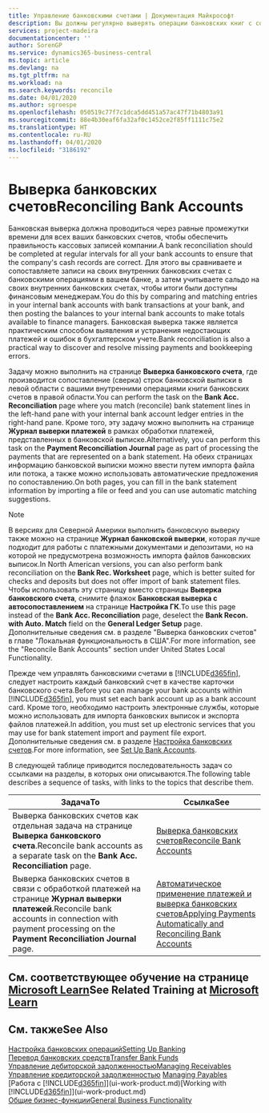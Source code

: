 ```yaml
---
title: Управление банковскими счетами | Документация Майкрософт
description: Вы должны регулярно выверять операции банковских книг с соответствующими банковскими транзакциями на банковских счетах.
services: project-madeira
documentationcenter: ''
author: SorenGP
ms.service: dynamics365-business-central
ms.topic: article
ms.devlang: na
ms.tgt_pltfrm: na
ms.workload: na
ms.search.keywords: reconcile
ms.date: 04/01/2020
ms.author: sgroespe
ms.openlocfilehash: 050519c77f7c1dca5dd451a57ac47f71b4803a91
ms.sourcegitcommit: 88e4b30eaf6fa32af0c1452ce2f85ff1111c75e2
ms.translationtype: HT
ms.contentlocale: ru-RU
ms.lasthandoff: 04/01/2020
ms.locfileid: "3186192"
---
```

# <a name="reconciling-bank-accounts"></a><span data-ttu-id="fca40-103">Выверка банковских счетов</span><span class="sxs-lookup"><span data-stu-id="fca40-103">Reconciling Bank Accounts</span></span>
<span data-ttu-id="fca40-104">Банковская выверка должна проводиться через равные промежутки времени для всех ваших банковских счетов, чтобы обеспечить правильность кассовых записей компании.</span><span class="sxs-lookup"><span data-stu-id="fca40-104">A bank reconciliation should be completed at regular intervals for all your bank accounts to ensure that the company's cash records are correct.</span></span> <span data-ttu-id="fca40-105">Для этого вы сравниваете и сопоставляете записи на своих внутренних банковских счетах с банковскими операциями в вашем банке, а затем учитываете сальдо на своих внутренних банковских счетах, чтобы итоги были доступны финансовым менеджерам.</span><span class="sxs-lookup"><span data-stu-id="fca40-105">You do this by comparing and matching entries in your internal bank accounts with bank transactions at your bank, and then posting the balances to your internal bank accounts to make totals available to finance managers.</span></span> <span data-ttu-id="fca40-106">Банковская выверка также является практическим способом выявления и устранения недостающих платежей и ошибок в бухгалтерском учете.</span><span class="sxs-lookup"><span data-stu-id="fca40-106">Bank reconciliation is also a practical way to discover and resolve missing payments and bookkeeping errors.</span></span>

<span data-ttu-id="fca40-107">Задачу можно выполнить на странице **Выверка банковского счета**, где производится сопоставление (сверка) строк банковской выписки в левой области с вашими внутренними операциями книги банковских счетов в правой области.</span><span class="sxs-lookup"><span data-stu-id="fca40-107">You can perform the task on the **Bank Acc. Reconciliation** page where you match (reconcile) bank statement lines in the left-hand pane with your internal bank account ledger entries in the right-hand pane.</span></span> <span data-ttu-id="fca40-108">Кроме того, эту задачу можно выполнить на странице **Журнал выверки платежей** в рамках обработки платежей, представленных в банковской выписке.</span><span class="sxs-lookup"><span data-stu-id="fca40-108">Alternatively, you can perform this task on the **Payment Reconciliation Journal** page as part of processing the payments that are represented on a bank statement.</span></span> <span data-ttu-id="fca40-109">На обеих страницах информацию банковской выписки можно ввести путем импорта файла или потока, а также можно использовать автоматические предложения по сопоставлению.</span><span class="sxs-lookup"><span data-stu-id="fca40-109">On both pages, you can fill in the bank statement information by importing a file or feed and you can use automatic matching suggestions.</span></span>

> [!NOTE]  
> <span data-ttu-id="fca40-110">В версиях для Северной Америки выполнить банковскую выверку также можно на странице **Журнал банковской выверки**, которая лучше подходит для работы с платежными документами и депозитами, но на которой не предусмотрена возможность импорта файлов банковских выписок.</span><span class="sxs-lookup"><span data-stu-id="fca40-110">In North American versions, you can also perform bank reconciliation on the **Bank Rec. Worksheet** page, which is better suited for checks and deposits but does not offer import of bank statement files.</span></span> <span data-ttu-id="fca40-111">Чтобы использовать эту страницу вместо страницы **Выверка банковского счета**, снимите флажок **Банковская выверка с автосопоставлением** на странице **Настройка ГК**.</span><span class="sxs-lookup"><span data-stu-id="fca40-111">To use this page instead of the **Bank Acc. Reconciliation** page, deselect the **Bank Recon. with Auto. Match** field on the **General Ledger Setup** page.</span></span> <span data-ttu-id="fca40-112">Дополнительные сведения см. в разделе "Выверка банковских счетов" в главе "Локальная функциональность в США".</span><span class="sxs-lookup"><span data-stu-id="fca40-112">For more information, see the "Reconcile Bank Accounts" section under United States Local Functionality.</span></span>

<span data-ttu-id="fca40-113">Прежде чем управлять банковскими счетами в [!INCLUDE[d365fin](includes/d365fin_md.md)], следует настроить каждый банковский счет в качестве карточки банковского счета.</span><span class="sxs-lookup"><span data-stu-id="fca40-113">Before you can manage your bank accounts within [!INCLUDE[d365fin](includes/d365fin_md.md)], you must set each bank account up as a bank account card.</span></span> <span data-ttu-id="fca40-114">Кроме того, необходимо настроить электронные службы, которые можно использовать для импорта банковских выписок и экспорта файлов платежей.</span><span class="sxs-lookup"><span data-stu-id="fca40-114">In addition, you must set up electronic services that you may use for bank statement import and payment file export.</span></span> <span data-ttu-id="fca40-115">Дополнительные сведения см. в разделе [Настройка банковских счетов](bank-setup-banking.md).</span><span class="sxs-lookup"><span data-stu-id="fca40-115">For more information, see [Set Up Bank Accounts](bank-setup-banking.md).</span></span>

<span data-ttu-id="fca40-116">В следующей таблице приводится последовательность задач со ссылками на разделы, в которых они описываются.</span><span class="sxs-lookup"><span data-stu-id="fca40-116">The following table describes a sequence of tasks, with links to the topics that describe them.</span></span>

| <span data-ttu-id="fca40-117">Задача</span><span class="sxs-lookup"><span data-stu-id="fca40-117">To</span></span> | <span data-ttu-id="fca40-118">Ссылка</span><span class="sxs-lookup"><span data-stu-id="fca40-118">See</span></span> |
| --- | --- |
| <span data-ttu-id="fca40-119">Выверка банковских счетов как отдельная задача на странице **Выверка банковского счета**.</span><span class="sxs-lookup"><span data-stu-id="fca40-119">Reconcile bank accounts as a separate task on the **Bank Acc. Reconciliation** page.</span></span> |[<span data-ttu-id="fca40-120">Выверка банковских счетов</span><span class="sxs-lookup"><span data-stu-id="fca40-120">Reconcile Bank Accounts</span></span>](bank-how-reconcile-bank-accounts-separately.md) |
| <span data-ttu-id="fca40-121">Выверка банковских счетов в связи с обработкой платежей на странице **Журнал выверки платежей**.</span><span class="sxs-lookup"><span data-stu-id="fca40-121">Reconcile bank accounts in connection with payment processing on the **Payment Reconciliation Journal** page.</span></span> |[<span data-ttu-id="fca40-122">Автоматическое применение платежей и выверка банковских счетов</span><span class="sxs-lookup"><span data-stu-id="fca40-122">Applying Payments Automatically and Reconciling Bank Accounts</span></span>](receivables-apply-payments-auto-reconcile-bank-accounts.md) |

## <a name="see-related-training-at-microsoft-learn"></a><span data-ttu-id="fca40-123">См. соответствующее обучение на странице [Microsoft Learn](/learn/paths/reconcile-bank-accounts-dynamics-365-business-central/)</span><span class="sxs-lookup"><span data-stu-id="fca40-123">See Related Training at [Microsoft Learn](/learn/paths/reconcile-bank-accounts-dynamics-365-business-central/)</span></span>

## <a name="see-also"></a><span data-ttu-id="fca40-124">См. также</span><span class="sxs-lookup"><span data-stu-id="fca40-124">See Also</span></span>
[<span data-ttu-id="fca40-125">Настройка банковских операций</span><span class="sxs-lookup"><span data-stu-id="fca40-125">Setting Up Banking</span></span>](bank-setup-banking.md)  
[<span data-ttu-id="fca40-126">Перевод банковских средств</span><span class="sxs-lookup"><span data-stu-id="fca40-126">Transfer Bank Funds</span></span>](bank-how-transfer-bank-funds.md)  
[<span data-ttu-id="fca40-127">Управление дебиторской задолженностью</span><span class="sxs-lookup"><span data-stu-id="fca40-127">Managing Receivables</span></span>](receivables-manage-receivables.md)  
<span data-ttu-id="fca40-128">[Управление кредиторской задолженностью](payables-manage-payables.md)  </span><span class="sxs-lookup"><span data-stu-id="fca40-128">[Managing Payables](payables-manage-payables.md)  </span></span>  
<span data-ttu-id="fca40-129">[Работа с [!INCLUDE[d365fin](includes/d365fin_md.md)]](ui-work-product.md)</span><span class="sxs-lookup"><span data-stu-id="fca40-129">[Working with [!INCLUDE[d365fin](includes/d365fin_md.md)]](ui-work-product.md)</span></span>  
[<span data-ttu-id="fca40-130">Общие бизнес-функции</span><span class="sxs-lookup"><span data-stu-id="fca40-130">General Business Functionality</span></span>](ui-across-business-areas.md)
